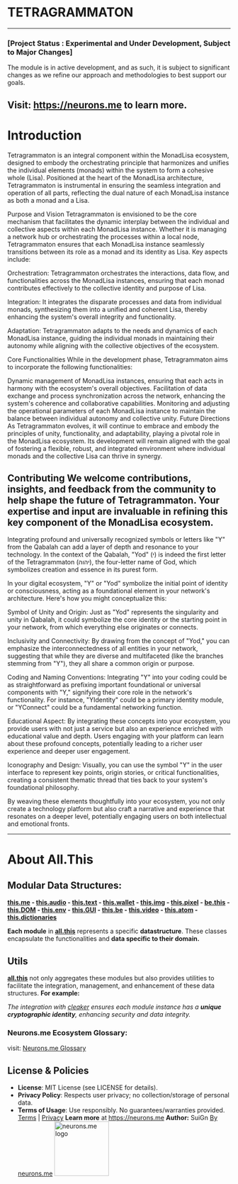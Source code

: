 # TETRAGRAMMATON

-----------
### [Project Status : Experimental and Under Development, Subject to Major Changes]
The module is in active development, and as such, it is subject to significant changes as we refine our approach and methodologies to best support our goals.

Visit: https://neurons.me to learn more.
----------

# Introduction
Tetragrammaton is an integral component within the MonadLisa ecosystem, designed to embody the orchestrating principle that harmonizes and unifies the individual elements (monads) within the system to form a cohesive whole (Lisa). Positioned at the heart of the MonadLisa architecture, Tetragrammaton is instrumental in ensuring the seamless integration and operation of all parts, reflecting the dual nature of each MonadLisa instance as both a monad and a Lisa.

Purpose and Vision
Tetragrammaton is envisioned to be the core mechanism that facilitates the dynamic interplay between the individual and collective aspects within each MonadLisa instance. Whether it is managing a network hub or orchestrating the processes within a local node, Tetragrammaton ensures that each MonadLisa instance seamlessly transitions between its role as a monad and its identity as Lisa. Key aspects include:

Orchestration: Tetragrammaton orchestrates the interactions, data flow, and functionalities across the MonadLisa instances, ensuring that each monad contributes effectively to the collective identity and purpose of Lisa.

Integration: It integrates the disparate processes and data from individual monads, synthesizing them into a unified and coherent Lisa, thereby enhancing the system's overall integrity and functionality.

Adaptation: Tetragrammaton adapts to the needs and dynamics of each MonadLisa instance, guiding the individual monads in maintaining their autonomy while aligning with the collective objectives of the ecosystem.

Core Functionalities
While in the development phase, Tetragrammaton aims to incorporate the following functionalities:

Dynamic management of MonadLisa instances, ensuring that each acts in harmony with the ecosystem's overall objectives.
Facilitation of data exchange and process synchronization across the network, enhancing the system's coherence and collaborative capabilities.
Monitoring and adjusting the operational parameters of each MonadLisa instance to maintain the balance between individual autonomy and collective unity.
Future Directions
As Tetragrammaton evolves, it will continue to embrace and embody the principles of unity, functionality, and adaptability, playing a pivotal role in the MonadLisa ecosystem. Its development will remain aligned with the goal of fostering a flexible, robust, and integrated environment where individual monads and the collective Lisa can thrive in synergy.

Contributing
We welcome contributions, insights, and feedback from the community to help shape the future of Tetragrammaton. Your expertise and input are invaluable in refining this key component of the MonadLisa ecosystem.
----------

Integrating profound and universally recognized symbols or letters like "Y" from the Qabalah can add a layer of depth and resonance to your technology. In the context of the Qabalah, "Yod" (י) is indeed the first letter of the Tetragrammaton (יהוה), the four-letter name of God, which symbolizes creation and essence in its purest form.

In your digital ecosystem, "Y" or "Yod" symbolize the initial point of identity or consciousness, acting as a foundational element in your network's architecture. Here's how you might conceptualize this:

Symbol of Unity and Origin: Just as "Yod" represents the singularity and unity in Qabalah, it could symbolize the core identity or the starting point in your network, from which everything else originates or connects.

Inclusivity and Connectivity: By drawing from the concept of "Yod," you can emphasize the interconnectedness of all entities in your network, suggesting that while they are diverse and multifaceted (like the branches stemming from "Y"), they all share a common origin or purpose.

Coding and Naming Conventions: Integrating "Y" into your coding could be as straightforward as prefixing important foundational or universal components with "Y," signifying their core role in the network's functionality. For instance, "YIdentity" could be a primary identity module, or "YConnect" could be a fundamental networking function.

Educational Aspect: By integrating these concepts into your ecosystem, you provide users with not just a service but also an experience enriched with educational value and depth. Users engaging with your platform can learn about these profound concepts, potentially leading to a richer user experience and deeper user engagement.

Iconography and Design: Visually, you can use the symbol "Y" in the user interface to represent key points, origin stories, or critical functionalities, creating a consistent thematic thread that ties back to your system's foundational philosophy.

By weaving these elements thoughtfully into your ecosystem, you not only create a technology platform but also craft a narrative and experience that resonates on a deeper level, potentially engaging users on both intellectual and emotional fronts.

----------

# About All.This

## Modular Data Structures:
**[this.me](https://suign.github.io/this.me)  - [this.audio](https://suign.github.io/this.audio) - [this.text](https://suign.github.io/this.text) - [this.wallet](https://suign.github.io/this.wallet) - [this.img](https://suign.github.io/this.img) - [this.pixel](https://suign.github.io/Pixels) - [be.this](https://suign.github.io/be.this) - [this.DOM](https://suign.github.io/this.DOM) - [this.env](https://suign.github.io/this.env/) - [this.GUI](https://suign.github.io/this.GUI) - [this.be](https://suign.github.io/this.be) - [this.video](https://suign.github.io/this.video) - [this.atom](https://suign.github.io/this.atom) - [this.dictionaries](https://suign.github.io/this.dictionaries/)**

**Each module** in **[all.this](https://neurons.me/all-this)** represents a specific **datastructure**. These classes encapsulate the functionalities and **data specific to their domain.**

## **Utils**
**[all.this](https://neurons.me/all-this)** not only aggregates these modules but also provides utilities to facilitate the integration, management, and enhancement of these data structures. **For example:**

*The integration with [cleaker](https://suign.github.io/cleaker/) ensures each module instance has a **unique cryptographic identity**, enhancing security and data integrity.*

### Neurons.me Ecosystem Glossary:
visit: [Neurons.me Glossary](https://suign.github.io/neurons.me/Glossary) 

## License & Policies
- **License**: MIT License (see LICENSE for details).
- **Privacy Policy**: Respects user privacy; no collection/storage of personal data.
- **Terms of Usage**: Use responsibly. No guarantees/warranties provided. [Terms](https://www.neurons.me/terms-of-use) | [Privacy](https://www.neurons.me/privacy-policy)
  **Learn more** at https://neurons.me
  **Author:** SuiGn
  [By neurons.me](https://neurons.me)
  <img src="https://suign.github.io/neurons.me/neurons_logo.png" alt="neurons.me logo" width="123" height="123" style="width123px; height:123px;">